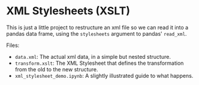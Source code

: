 # XML Stylesheets (XSLT)

This is just a little project to restructure an xml file so we can read it into a pandas data frame, using the `stylesheets` argument to pandas' `read_xml`.

Files:

- `data.xml`: The actual xml data, in a simple but nested structure.
- `transform.xslt`: The XML Stylesheet that defines the transformation from the old to the new structure.
- `xml_stylesheet_demo.ipynb`: A slightly illustrated guide to what happens.